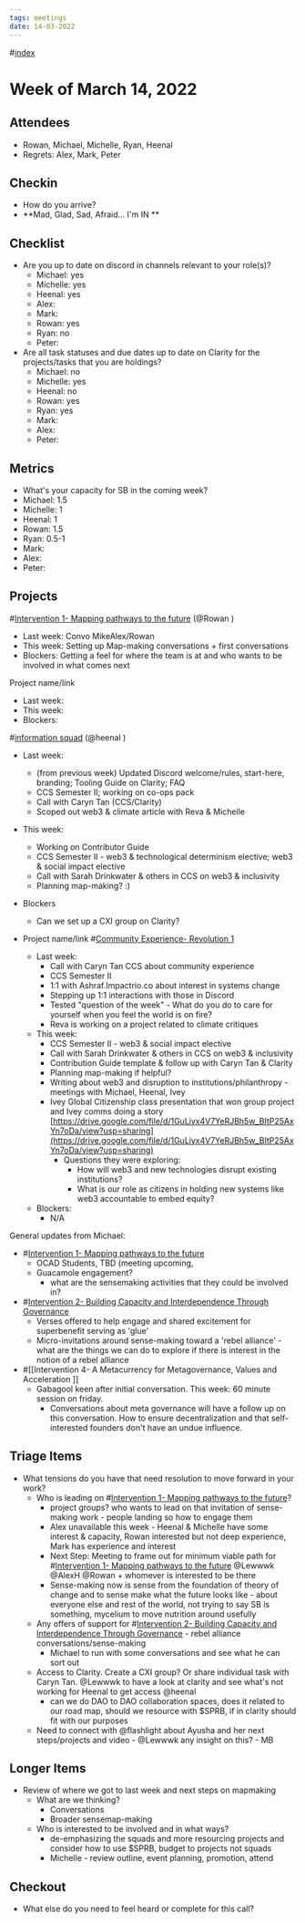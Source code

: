 ```yaml
---
tags: meetings
date: 14-03-2022
---
```

#[index](notes/general-circle/old-gc-meetings/index.md) 
# Week of March 14, 2022
## Attendees
- Rowan, Michael, Michelle, Ryan, Heenal
- Regrets: Alex, Mark, Peter

## Checkin
- How do you arrive?
- **Mad, Glad, Sad, Afraid... I'm IN **

## Checklist
- Are you up to date on discord in channels relevant to your role(s)?
	- Michael: yes
	- Michelle: yes
	- Heenal: yes
	- Alex: 
	- Mark: 
	- Rowan: yes
	- Ryan: no
	- Peter: 
- Are all task statuses and due dates up to date on Clarity for the projects/tasks that you are holdings?
	- Michael: no
	- Michelle: yes
	- Heenal: no
	- Rowan: yes
	- Ryan: yes
	- Mark: 
	- Alex: 
	- Peter:

## Metrics
- What's your capacity for SB in the coming week?
- Michael: 1.5
- Michelle: 1
- Heenal: 1
- Rowan: 1.5
- Ryan: 0.5-1
- Mark: 
- Alex: 
- Peter:

## Projects
#[Intervention 1- Mapping pathways to the future](Intervention%201-%20Mapping%20pathways%20to%20the%20future)  (@Rowan  )
- Last week: Convo MikeAlex/Rowan  
- This week: Setting up Map-making conversations + first conversations
- Blockers: Getting a feel for where the team is at and who wants to be involved in what comes next

Project name/link
- Last week:
- This week:
- Blockers:

#[information squad](/notes/archive/clarity/Tags/information%20squad.md) (@heenal )
- Last week:
	- (from previous week) Updated Discord welcome/rules, start-here, branding; Tooling Guide on Clarity; FAQ
	- CCS Semester II; working on co-ops pack
	- Call with Caryn Tan (CCS/Clarity)
	- Scoped out web3 & climate article with Reva & Michelle
- This week: 
	- Working on Contributor Guide
	- CCS Semester II - web3 & technological determinism elective; web3 & social impact elective
	- Call with Sarah Drinkwater & others in CCS on web3 & inclusivity
	- Planning map-making? :) 
- Blockers
	- Can we set up a CXI group on Clarity?


- Project name/link #[Community Experience- Revolution 1](Community%20Experience-%20Revolution%201) 
	- Last week: 
		- Call with Caryn Tan CCS about community experience
		- CCS Semester II
		- 1:1 with Ashraf.Impactrio.co about interest in systems change
		- Stepping up 1:1 interactions with those in Discord
		- Tested "question of the week"  - What do you do to care for yourself when you feel the world is on fire?
		- Reva is working on a project related to climate critiques 
	- This week: 
		- CCS Semester II - web3 & social impact elective
		- Call with Sarah Drinkwater & others in CCS on web3 & inclusivity
		- Contribution Guide template & follow up with Caryn Tan & Clarity
		- Planning map-making if helpful?
		- Writing about web3 and disruption to institutions/philanthropy - meetings with Michael, Heenal, Ivey
		- Ivey Global Citizenship class presentation that won group project and Ivey comms doing a story [https://drive.google.com/file/d/1GuLiyx4V7YeRJBh5w_BItP25AxYn7oDa/view?usp=sharing](https://drive.google.com/file/d/1GuLiyx4V7YeRJBh5w_BItP25AxYn7oDa/view?usp=sharing) 
			- Questions they were exploring:
				- How will web3 and new technologies disrupt existing institutions?
				- What is our role as citizens in holding new systems like web3 accountable to embed equity?
	- Blockers:
		- N/A


General updates from Michael:
- #[Intervention 1- Mapping pathways to the future](Intervention%201-%20Mapping%20pathways%20to%20the%20future) 
	- OCAD Students, TBD (meeting upcoming, 
	- Guacamole engagement?
		- what are the sensemaking activities that they could be involved in? 
- #[Intervention 2- Building Capacity and Interdependence Through Governance](Intervention%202-%20Building%20Capacity%20and%20Interdependence%20Through%20Governance) 
	- Verses offered to help engage and shared excitement for superbenefit serving as 'glue'
	- Micro-invitations around sense-making toward a 'rebel alliance' - what are the things we can do to explore if there is interest in the notion of a rebel alliance 
- #[[Intervention 4- A Metacurrency for Metagovernance, Values and Acceleration
]]
	- Gabagool keen after initial conversation. This week: 60 minute session on friday.
		- Conversations about meta governance will have a follow up on this conversation. How to ensure decentralization and that self-interested founders don't have an undue influence.

## Triage Items
- What tensions do you have that need resolution to move forward in your work?
	- Who is leading on #[Intervention 1- Mapping pathways to the future](Intervention%201-%20Mapping%20pathways%20to%20the%20future)?
		- project groups? who wants to lead on that invitation of sense-making work - people landing so how to engage them 
		- Alex unavailable this week - Heenal & Michelle have some interest & capacity, Rowan interested but not deep experience, Mark has experience and interest
		- Next Step: Meeting to frame out for minimum viable path for #[Intervention 1- Mapping pathways to the future](Intervention%201-%20Mapping%20pathways%20to%20the%20future) @Lewwwk @AlexH @Rowan   + whomever is interested to be there
		- Sense-making now is sense from the foundation of theory of change and to sense make what the future looks like - about everyone else and rest of the world, not trying to say SB is something, mycelium to move nutrition around usefully
	- Any offers of support for #[Intervention 2- Building Capacity and Interdependence Through Governance](Intervention%202-%20Building%20Capacity%20and%20Interdependence%20Through%20Governance) - rebel alliance conversations/sense-making 
		- Michael to run with some conversations and see what he can sort out
	- Access to Clarity. Create a CXI group? Or share individual task with Caryn Tan. @Lewwwk to have a look at clarity and see what's not working for Heenal to get access @heenal 
		- can we do DAO to DAO collaboration spaces, does it related to our road map, should we resource with $SPRB, if in clarity should fit with our purposes
	- Need to connect with @flashlight about Ayusha and her next steps/projects and video - @Lewwwk any insight on this? - MB

## Longer Items
- Review of where we got to last week and next steps on mapmaking
	- What are we thinking?
		- Conversations
		- Broader sensemap-making
	- Who is interested to be involved and in what ways?
		- de-emphasizing the squads and more resourcing projects and consider how to use $SPRB, budget to projects not squads
		- Michelle - review outline, event planning, promotion, attend

## Checkout
- What else do you need to feel heard or complete for this call?
